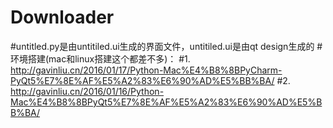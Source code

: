 # Downloader
#untitled.py是由untitiled.ui生成的界面文件，untitiled.ui是由qt design生成的
#环境搭建(mac和linux搭建这个都差不多)：
#1. http://gavinliu.cn/2016/01/17/Python-Mac%E4%B8%8BPyCharm-PyQt5%E7%8E%AF%E5%A2%83%E6%90%AD%E5%BB%BA/
#2. http://gavinliu.cn/2016/01/16/Python-Mac%E4%B8%8BPyQt5%E7%8E%AF%E5%A2%83%E6%90%AD%E5%BB%BA/
